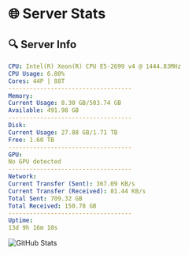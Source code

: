 # 🌐 Server Stats
## 🔍 Server Info
```yaml
CPU: Intel(R) Xeon(R) CPU E5-2699 v4 @ 1444.83MHz
CPU Usage: 6.80%
Cores: 44P | 88T
-----------------------------------
Memory:
Current Usage: 8.30 GB/503.74 GB
Available: 491.98 GB
-----------------------------------
Disk:
Current Usage: 27.88 GB/1.71 TB
Free: 1.60 TB
-----------------------------------
GPU:
No GPU detected
-----------------------------------
Network:
Current Transfer (Sent): 367.09 KB/s
Current Transfer (Received): 81.44 KB/s
Total Sent: 709.32 GB
Total Received: 150.78 GB
-----------------------------------
Uptime:
13d 9h 16m 10s
```
![GitHub Stats](https://img.shields.io/badge/Updated-2025-05-03_02:24:58-blue)